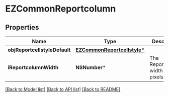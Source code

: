 # EZCommonReportcolumn

## Properties
Name | Type | Description | Notes
------------ | ------------- | ------------- | -------------
**objReportcellstyleDefault** | [**EZCommonReportcellstyle***](EZCommonReportcellstyle.md) |  | 
**iReportcolumnWidth** | **NSNumber*** | The Reportcolumn width in pixels | 

[[Back to Model list]](../README.md#documentation-for-models) [[Back to API list]](../README.md#documentation-for-api-endpoints) [[Back to README]](../README.md)


